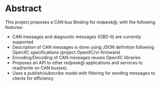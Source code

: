 # Abstract

This project proposes a CAN bus Binding for redpesk@, with the following features:

* CAN messages and diagnostic messages (OBD-II) are currently supported
* Description of CAN messages is  done using JSON definition following OpenXC 
specifications (project OpenXC/vi-firmware)
* Encoding/Decoding of CAN messages reuses OpenXC libraries
* Proposes an API to other redpesk@ applications and services to read/write on 
CAN bus(es).
* Uses a publish/subscribe model with filtering for sending messages to clients
for efficiency
